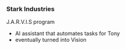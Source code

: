 ### Stark Industries

J.A.R.V.I.S program

- AI assistant that automates tasks for Tony
- eventually turned into Vision